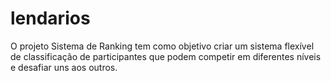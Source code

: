 # lendarios
O projeto Sistema de Ranking tem como objetivo criar um sistema flexível de classificação de participantes que podem competir em diferentes níveis e desafiar uns aos outros.
